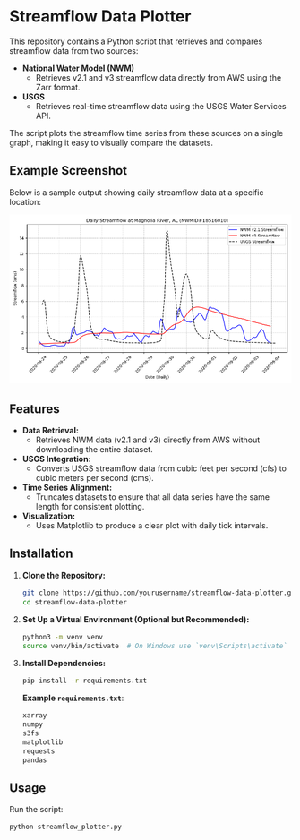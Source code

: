 # Streamflow Data Plotter

This repository contains a Python script that retrieves and compares streamflow data from two sources:

- **National Water Model (NWM)**
  - Retrieves v2.1 and v3 streamflow data directly from AWS using the Zarr format.
- **USGS**
  - Retrieves real-time streamflow data using the USGS Water Services API.

The script plots the streamflow time series from these sources on a single graph, making it easy to visually compare the datasets.

## Example Screenshot

Below is a sample output showing daily streamflow data at a specific location:

![Daily Streamflow](myplot.png)



## Features

- **Data Retrieval:**
  - Retrieves NWM data (v2.1 and v3) directly from AWS without downloading the entire dataset.
- **USGS Integration:**
  - Converts USGS streamflow data from cubic feet per second (cfs) to cubic meters per second (cms).
- **Time Series Alignment:**
  - Truncates datasets to ensure that all data series have the same length for consistent plotting.
- **Visualization:**
  - Uses Matplotlib to produce a clear plot with daily tick intervals.

## Installation

1. **Clone the Repository:**
    ```bash
    git clone https://github.com/yourusername/streamflow-data-plotter.git
    cd streamflow-data-plotter
    ```

2. **Set Up a Virtual Environment (Optional but Recommended):**
    ```bash
    python3 -m venv venv
    source venv/bin/activate  # On Windows use `venv\Scripts\activate`
    ```

3. **Install Dependencies:**
    ```bash
    pip install -r requirements.txt
    ```

   **Example `requirements.txt`**:
    ```
    xarray
    numpy
    s3fs
    matplotlib
    requests
    pandas
    ```

## Usage

Run the script:

```bash
python streamflow_plotter.py
